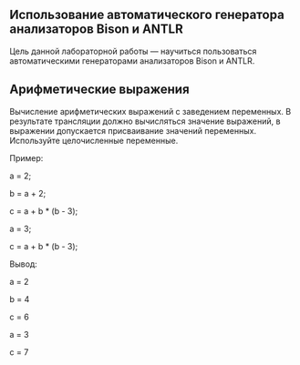 ## Использование автоматического генератора анализаторов Bison и ANTLR

Цель данной лабораторной работы — научиться пользоваться автоматическими генераторами анализаторов Bison и ANTLR.

## Арифметические выражения

Вычисление арифметических выражений с заведением переменных.
В результате трансляции должно вычисляться значение выражений,
в выражении допускается присваивание значений переменных. Используйте целочисленные переменные.

Пример:

a = 2;

b = a + 2;

c = a + b * (b - 3);

a = 3;

c = a + b * (b - 3);

Вывод:

a = 2

b = 4

c = 6

a = 3

c = 7
